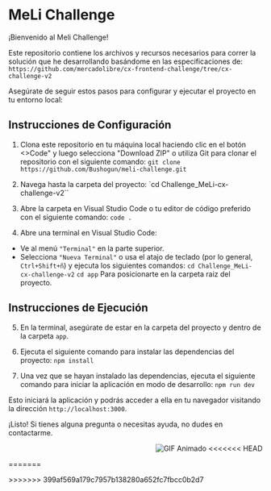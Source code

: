 # MeLi Challenge

¡Bienvenido al Meli Challenge!

Este repositorio contiene los archivos y recursos necesarios para correr la solución que he desarrollando basándome en las especificaciones de:
`https://github.com/mercadolibre/cx-frontend-challenge/tree/cx-challenge-v2`

Asegúrate de seguir estos pasos para configurar y ejecutar el proyecto en tu entorno local:

## Instrucciones de Configuración

1. Clona este repositorio en tu máquina local haciendo clic en el botón <>Code" y luego selecciona "Download ZIP" o utiliza Git para clonar el repositorio con el siguiente comando:
`git clone https://github.com/Bushogun/meli-challenge.git`

2. Navega hasta la carpeta del proyecto:
`cd Challenge_MeLi-cx-challenge-v2``

3. Abre la carpeta en Visual Studio Code o tu editor de código preferido con el siguiente comando:
`code .`

4. Abre una terminal en Visual Studio Code:
- Ve al menú `"Terminal"` en la parte superior.
- Selecciona `"Nueva Terminal"` o usa el atajo de teclado (por lo general, `Ctrl+Shift+ñ`) y ejecuta los siguientes comandos: 
`cd Challenge_MeLi-cx-challenge-v2`
`cd app`
Para posicionarte en la carpeta raiz del proyecto.
## Instrucciones de Ejecución

5. En la terminal, asegúrate de estar en la carpeta del proyecto y dentro de la carpeta `app`.

6. Ejecuta el siguiente comando para instalar las dependencias del proyecto:
`npm install`

7. Una vez que se hayan instalado las dependencias, ejecuta el siguiente comando para iniciar la aplicación en modo de desarrollo:
`npm run dev`

Esto iniciará la aplicación y podrás acceder a ella en tu navegador visitando la dirección `http://localhost:3000`.

¡Listo! Si tienes alguna pregunta o necesitas ayuda, no dudes en contactarme.
<p align="right">
  <img src="https://media.giphy.com/media/SvFocn0wNMx0iv2rYz/giphy.gif" alt="GIF Animado">
<<<<<<< HEAD
</p>
=======
</p>
>>>>>>> 399af569a179c7957b138280a652fc7fbcc0b2d7
